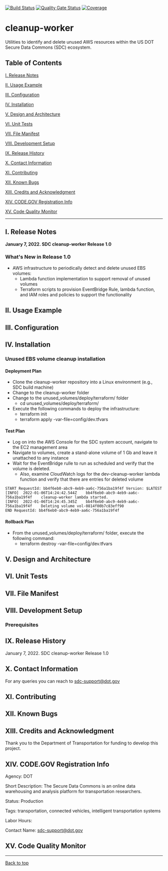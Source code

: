 [![Build Status](https://travis-ci.com/usdot-jpo-sdc/sdc-dot-webportal.svg?branch=develop)](https://travis-ci.com/usdot-jpo-sdc/sdc-dot-webportal)
[![Quality Gate Status](https://sonarcloud.io/api/project_badges/measure?project=usdot-jpo-sdc_sdc-dot-webportal&metric=alert_status)](https://sonarcloud.io/dashboard?id=usdot-jpo-sdc_sdc-dot-webportal)
[![Coverage](https://sonarcloud.io/api/project_badges/measure?project=usdot-jpo-sdc_sdc-dot-webportal&metric=coverage)](https://sonarcloud.io/dashboard?id=usdot-jpo-sdc_sdc-dot-webportal)

# cleanup-worker
Utilities to identify and delete unused AWS resources within the US DOT Secure Data Commons (SDC) ecosystem.


## Table of Contents

[I. Release Notes](#release-notes)

[II. Usage Example](#usage-example)

[III. Configuration](#configuration)

[IV. Installation](#installation)

[V. Design and Architecture](#design-architecture)

[VI. Unit Tests](#unit-tests)

[VII.  File Manifest](#file-manifest)

[VIII.  Development Setup](#development-setup)

[IX.  Release History](#release-history)

[X. Contact Information](#contact-information)

[XI. Contributing](#contributing)

[XII. Known Bugs](#known-bugs)

[XIII. Credits and Acknowledgment](#credits-and-acknowledgement)

[XIV.  CODE.GOV Registration Info](#code-gov-registration-info)

[XV.  Code Quality Monitor](#code-quality-monitor)

---

<!---                           -->
<!---     Release Notes         -->
<!---                           -->

<a name="release-notes"/>

## I. Release Notes

**January 7, 2022. SDC cleanup-worker Release 1.0**
### What's New in Release 1.0
* AWS infrastructure to periodically detect and delete unused EBS volumes:
  * Lambda function implementation to support removal of unused volumes 
  * Terraform scripts to provision EventBridge Rule, lambda function, and IAM roles and policies to support the functionality


<!---                           -->
<!---     Usage Example         -->
<!---                           -->

<a name="usage-example"/>

## II. Usage Example


<!---                           -->
<!---     Configuration         -->
<!---                           -->

<a name="configuration"/>

## III. Configuration


<!---                           -->
<!---     Installation          -->
<!---                           -->

<a name="installation"/>

## IV. Installation

### Unused EBS volume cleanup installation

#### Deployment Plan
* Clone the cleanup-worker repository into a Linux environment (e.g., SDC build machine)
* Change to the cleanup-worker folder
* Change to the unused_volumes/deploy/terraform/ folder
  * cd unused_volumes/deploy/terraform/
* Execute the following commands to deploy the infrastructure:
  * terraform init
  * terraform apply -var-file=config/dev.tfvars


#### Test Plan
* Log on into the AWS Console for the SDC system account, navigate to the EC2 management area
* Navigate to volumes, create a stand-alone volume of 1 Gb and leave it unattached to any instance
* Wait for the EventBridge rulle to run as scheduled and verify that the volume is deleted.
  * Also, examine CloudWatch logs for the dev-cleanup-worker lambda function and verify that there are entries for deleted volume
```
START RequestId: bb4f6eb0-abc9-4eb9-aa6c-756a1ba19f4f Version: $LATEST
[INFO]	2022-01-06T14:24:42.544Z	bb4f6eb0-abc9-4eb9-aa6c-756a1ba19f4f	cleanup-worker lambda started.
[INFO]	2022-01-06T14:24:45.345Z	bb4f6eb0-abc9-4eb9-aa6c-756a1ba19f4f	Deleting volume vol-0814f00b7c83eff90
END RequestId: bb4f6eb0-abc9-4eb9-aa6c-756a1ba19f4f
```

#### Rollback Plan
* From the unused_volumes/deploy/terraform/ folder, execute the following command:
  * terraform destroy -var-file=config/dev.tfvars


<!---                                 -->
<!---     Design and Architecture     -->
<!---                                 -->

<a name="design-architecture"/>

## V. Design and Architecture


<!---                           -->
<!---     Unit Tests          -->
<!---                           -->

<a name="unit-tests"/>

## VI. Unit Tests





<!---                           -->
<!---     File Manifest         -->
<!---                           -->

<a name="file-manifest"/>

## VII. File Manifest


<!---                           -->
<!---     Development Setup     -->
<!---                           -->

<a name="development-setup"/>

## VIII. Development Setup



### Prerequisites


<!---                           -->
<!---     Release History       -->
<!---                           -->

<a name="release-history"/>

## IX. Release History

January 7, 2022. SDC cleanup-worker Release 1.0


<!---                             -->
<!---     Contact Information     -->
<!---                             -->

<a name="contact-information"/>

## X. Contact Information

For any queries you can reach to sdc-support@dot.gov


<!---                           -->
<!---     Contributing          -->
<!---                           -->

<a name="contributing"/>

## XI. Contributing


<!---                           -->
<!---     Known Bugs            -->
<!---                           -->

<a name="known-bugs"/>

## XII. Known Bugs




<!---                                    -->
<!---     Credits and Acknowledgment     -->
<!---                                    -->

<a name="credits-and-acknowledgement"/>

## XIII. Credits and Acknowledgment
Thank you to the Department of Transportation for funding to develop this project.


<!---                                    -->
<!---     CODE.GOV Registration Info     -->
<!---                                    -->

<a name="code-gov-registration-info">

## XIV. CODE.GOV Registration Info
Agency:  DOT

Short Description: The Secure Data Commons is an online data warehousing and analysis platform for transportation researchers.

Status: Production

Tags: transportation, connected vehicles, intelligent transportation systems

Labor Hours:

Contact Name: sdc-support@dot.gov

<!-- Contact Phone: -->

<a name="code-quality-monitor">

## XV. Code Quality Monitor


---
[Back to top](#toc)
